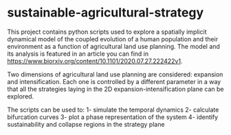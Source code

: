 # sustainable-agricultural-strategy

This project contains python scripts used to explore a spatially implicit dynamical model of the coupled evolution of a human population and their environment as a function of agricultural land use planning. The model and its analysis is featured in an article you can find in https://www.biorxiv.org/content/10.1101/2020.07.27.222422v1.

Two dimensions of agricultural land use planning are considered: expansion and intensification. Each one is controlled by a different parameter in a way that all the strategies laying in the 2D expansion-intensification plane can be explored. 

The scripts can be used to:
1- simulate the temporal dynamics
2- calculate bifurcation curves
3- plot a phase representation of the system
4- identify sustainability and collapse regions in the strategy plane
